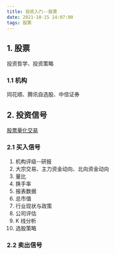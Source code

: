 ```yaml
---
title: 投资入门--股票
date: 2021-10-15 14:07:00
tags: 股票
---
```


## 1. 股票

投资哲学、投资策略

### 1.1 机构

同花顺、腾讯自选股、中信证券

## 2. 投资信号

[股票量化交易](https://blog.51cto.com/liyuanjinglyj/2978139)

### 2.1 买入信号

1. 机构评级--研报
2. 大宗交易、主力资金动向、北向资金动向
3. 量比
4. 换手率
5. 报表数据
6. 总市值
7. 行业现状与政策
8. 公司评估
9. K 线分析
10. 选股策略

### 2.2 卖出信号
